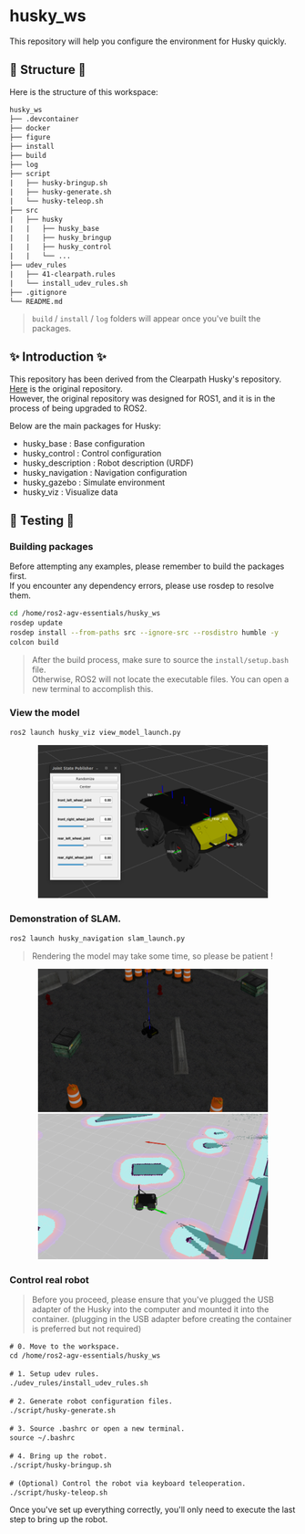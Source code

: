 # husky_ws

This repository will help you configure the environment for Husky quickly.

## 🌱 Structure 🌱

Here is the structure of this workspace:

```
husky_ws
├── .devcontainer
├── docker
├── figure
├── install
├── build
├── log
├── script
|   ├── husky-bringup.sh
|   ├── husky-generate.sh
|   └── husky-teleop.sh
├── src
|   ├── husky
|   |   ├── husky_base
|   |   ├── husky_bringup
|   |   ├── husky_control
|   |   └── ...
├── udev_rules
|   ├── 41-clearpath.rules
|   └── install_udev_rules.sh
├── .gitignore
└── README.md
```

> ```build``` / ```install``` / ```log``` folders will appear once you've built the packages.

## ✨ Introduction ✨

This repository has been derived from the Clearpath Husky's repository. [Here](https://github.com/husky/husky/tree/humble-devel) is the original repository.  
However, the original repository was designed for ROS1, and it is in the process of being upgraded to ROS2.

Below are the main packages for Husky:

- husky_base : Base configuration
- husky_control : Control configuration
- husky_description : Robot description (URDF)
- husky_navigation : Navigation configuration
- husky_gazebo : Simulate environment
- husky_viz : Visualize data

## 🚩 Testing 🚩

### Building packages

Before attempting any examples, please remember to build the packages first.  
If you encounter any dependency errors, please use rosdep to resolve them.

```bash
cd /home/ros2-agv-essentials/husky_ws
rosdep update
rosdep install --from-paths src --ignore-src --rosdistro humble -y
colcon build
```

> After the build process, make sure to source the `install/setup.bash` file.  
> Otherwise, ROS2 will not locate the executable files. You can open a new terminal to accomplish this.

### View the model

```bash
ros2 launch husky_viz view_model_launch.py
```

<div align="center">
    <a href="./">
        <img src="./figure/view_model.png" width="80%"/>
    </a>
</div>

### Demonstration of SLAM.

```bash
ros2 launch husky_navigation slam_launch.py
```

> Rendering the model may take some time, so please be patient !

<div align="center">
    <a href="./">
        <img src="./figure/SLAM_1.png" width="80%"/>
        <img src="./figure/SLAM_2.png" width="80%"/>
    </a>
</div>

### Control real robot

> Before you proceed, please ensure that you've plugged the USB adapter of the Husky into the computer and mounted it into the container. (plugging in the USB adapter before creating the container is preferred but not required)

```bash=
# 0. Move to the workspace.
cd /home/ros2-agv-essentials/husky_ws

# 1. Setup udev rules.
./udev_rules/install_udev_rules.sh

# 2. Generate robot configuration files.
./script/husky-generate.sh 

# 3. Source .bashrc or open a new terminal.
source ~/.bashrc

# 4. Bring up the robot.
./script/husky-bringup.sh

# (Optional) Control the robot via keyboard teleoperation.
./script/husky-teleop.sh
```

Once you've set up everything correctly, you'll only need to execute the last step to bring up the robot.
